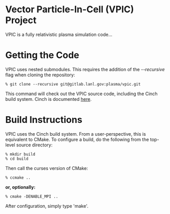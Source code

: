 # Vector Particle-In-Cell (VPIC) Project

VPIC is a fully relativistic plasma simulation code...

# Getting the Code

VPIC uses nested submodules.  This requires the addition of the *--recursive*
flag when cloning the repository:

```
% git clone --recursive git@gitlab.lanl.gov:plasma/vpic.git
```

This command will check out the VPIC source code, including the Cinch
build system.  Cinch is documented
[here](http://gitlab.lanl.gov/ngc-utils/cinch).

# Build Instructions

VPIC uses the Cinch build system.  From a user-perspective, this is
equivalent to CMake.  To configure a build, do the following from
the top-level source directory:
  
```
% mkdir build
% cd build
```

Then call the curses version of CMake:

```
% ccmake ..
```

**or, optionally:**

```
% cmake -DENABLE_MPI ..
```

After configuration, simply type 'make'.

